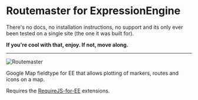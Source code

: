 Routemaster for ExpressionEngine
===========

There's no docs, no installation instructions, no support and its only ever been tested on a single site (the one it was built for).  

<strong>If you're cool with that, enjoy. If not, move along.</strong>

<hr>

![Routemaster](http://i.imgur.com/ITgJM.jpg)

Google Map fieldtype for EE that allows plotting of markers, routes and icons on a map.  

Requires the [RequireJS-for-EE](https://github.com/ckimrie/RequireJS-for-EE) extensions.
